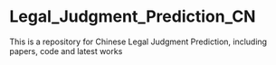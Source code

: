 # Legal_Judgment_Prediction_CN
This is a repository for Chinese Legal Judgment Prediction, including papers, code and latest works
